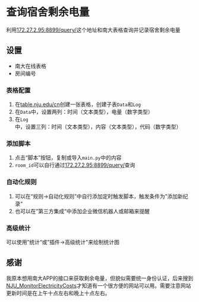 # 查询宿舍剩余电量

利用[172.27.2.95:8899/query/](http://172.27.2.95:8899/query/)这个地址和南大表格查询并记录宿舍剩余电量

## 设置
- 南大在线表格
- 房间编号

### 表格配置
1. 在[table.nju.edu/cn](https://table.nju.edu.cn)创建一张表格，创建子表`Data`和`Log`
2. 在`Data`中，设置两列：时间（文本类型），电量（数字类型）
3. 在`Log`中，设置三列：时间（文本类型），内容（文本类型），代码（数字类型）
### 添加脚本
1. 点击“脚本”按钮，复制或导入`main.py`中的内容
2. `room_id`可以自行通过[172.27.2.95:8899/query/](http://172.27.2.95:8899/query/)查询

### 自动化规则
1. 可以在“规则->自动化规则”中自行添加定时触发脚本，触发条件为”添加新纪录“
2. 也可以在”第三方集成“中添加企业微信机器人或邮箱来提醒

### 高级统计
可以使用”统计“或”插件->高级统计"来绘制统计图

## 感谢

我原本想用南大APP的接口来获取剩余电量，但貌似需要统一身份认证，后来搜到[NJU_MonitorElectricityCosts](https://github.com/GeRongcun/NJU_MonitorElectricityCosts)才知道有一个很方便的网站可以用。需要注意网站更新时间是在上午十点左右和晚上十点左右。